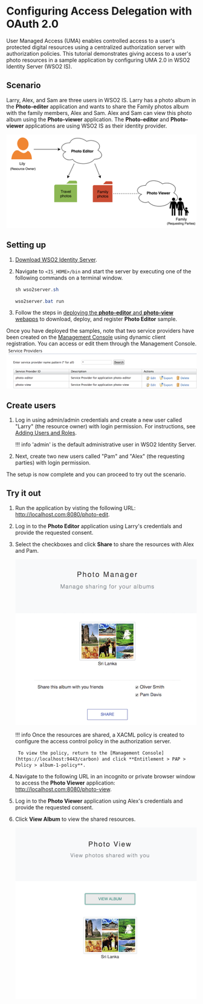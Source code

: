 # Configuring Access Delegation with OAuth 2.0

User Managed Access (UMA) enables controlled access to a user's protected digital resources using a centralized authorization server with authorization policies. This tutorial demonstrates giving access to a user's photo resources in a sample application by configuring UMA 2.0 in WSO2 Identity Server (WSO2 IS).

## Scenario 

Larry, Alex, and Sam are three users in WSO2 IS. Larry has a photo album in the **Photo-editer** application and wants to share the Family photos album with the family members, Alex and Sam. Alex and Sam can view this photo album using the **Photo-viewer** application. The **Photo-editor** and **Photo-viewer** applications are using WSO2 IS as their identity provider.
    
![uma-scenario-diagram](../assets/img/learn/uma-scenario-diagram.png)

## Setting up

1. [Download WSO2 Identity Server](https://wso2.com/identity-and-access-management/).

2. Navigate to `<IS_HOME>/bin` and start the server by executing one of the following commands on a terminal window.

    ``` java tab="Linux/MacOS"
    sh wso2server.sh
    ```

    ``` java tab="Windows"
    wso2server.bat run
    ```
	
3. Follow the steps in
   [deploying the **photo-editor** and **photo-view** webapps](../../learn/deploying-the-sample-app/#deploying-the-photo-editor-and-photo-viewer-webapps) to download, deploy, and register **Photo Editor** sample.

Once you have deployed the samples, note that two service providers have been created on the [Management Console](https://localhost:9443/carbon) using dynamic client registration. You can access or edit them through the Management Console. 
    ![photo-samples-service-providers](../assets/img/learn/photo-samples-service-providers.png)

## Create users

1. Log in using admin/admin credentials and create a new user called "Larry" (the resource owner) with login permission. For instructions, see [Adding Users and Roles](../../learn/adding-users-and-roles#create-a-user).

    !!! info
        'admin' is the default administrative user in WSO2 Identity Server.

2. Next, create two new users called "Pam" and "Alex" (the requesting parties) with login permission. 

The setup is now complete and you can proceed to try out the scenario.

## Try it out

1. Run the application by visting the following URL: <http://localhost.com:8080/photo-edit>.

2. Log in to the **Photo Editor** application using Larry's credentials and provide the requested consent. 

3. Select the checkboxes and click **Share** to share the resources with Alex and Pam.

    ![photo-editor-share](../assets/img/learn/photo-editor-share.png)

    !!! info
        Once the resources are shared, a XACML policy is created to configure the access control policy in the authorization server. 
        
        To view the policy, return to the [Management Console](https://localhost:9443/carbon) and click **Entitlement > PAP > Policy > album-1-policy**. 

4. Navigate to the following URL in an incognito or private browser window to access the **Photo Viewer** application: <http://localhost.com:8080/photo-view>.

5. Log in to the **Photo Viewer** application using Alex's credentials and provide the requested consent. 

6. Click **View Album** to view the shared resources.

    ![photo-viewer-view-album](../assets/img/learn/photo-viewer-view-album.png)
